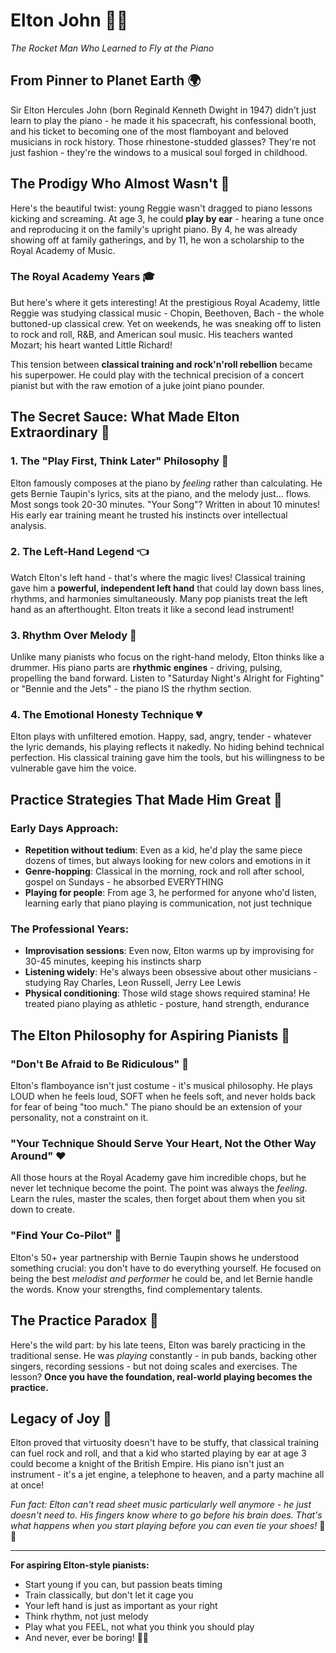 # Elton John 🎹🚀
*The Rocket Man Who Learned to Fly at the Piano*

## From Pinner to Planet Earth 🌍

Sir Elton Hercules John (born Reginald Kenneth Dwight in 1947) didn't just learn to play the piano - he made it his spacecraft, his confessional booth, and his ticket to becoming one of the most flamboyant and beloved musicians in rock history. Those rhinestone-studded glasses? They're not just fashion - they're the windows to a musical soul forged in childhood.

## The Prodigy Who Almost Wasn't 🎼

Here's the beautiful twist: young Reggie wasn't dragged to piano lessons kicking and screaming. At age 3, he could **play by ear** - hearing a tune once and reproducing it on the family's upright piano. By 4, he was already showing off at family gatherings, and by 11, he won a scholarship to the Royal Academy of Music.

### The Royal Academy Years 🎓

But here's where it gets interesting! At the prestigious Royal Academy, little Reggie was studying classical music - Chopin, Beethoven, Bach - the whole buttoned-up classical crew. Yet on weekends, he was sneaking off to listen to rock and roll, R&B, and American soul music. His teachers wanted Mozart; his heart wanted Little Richard!

This tension between **classical training and rock'n'roll rebellion** became his superpower. He could play with the technical precision of a concert pianist but with the raw emotion of a juke joint piano pounder.

## The Secret Sauce: What Made Elton Extraordinary 🌟

### 1. **The "Play First, Think Later" Philosophy** 🧠
Elton famously composes at the piano by *feeling* rather than calculating. He gets Bernie Taupin's lyrics, sits at the piano, and the melody just... flows. Most songs took 20-30 minutes. "Your Song"? Written in about 10 minutes! His early ear training meant he trusted his instincts over intellectual analysis.

### 2. **The Left-Hand Legend** 👈
Watch Elton's left hand - that's where the magic lives! Classical training gave him a **powerful, independent left hand** that could lay down bass lines, rhythms, and harmonies simultaneously. Many pop pianists treat the left hand as an afterthought. Elton treats it like a second lead instrument!

### 3. **Rhythm Over Melody** 🥁
Unlike many pianists who focus on the right-hand melody, Elton thinks like a drummer. His piano parts are **rhythmic engines** - driving, pulsing, propelling the band forward. Listen to "Saturday Night's Alright for Fighting" or "Bennie and the Jets" - the piano IS the rhythm section.

### 4. **The Emotional Honesty Technique** 💔
Elton plays with unfiltered emotion. Happy, sad, angry, tender - whatever the lyric demands, his playing reflects it nakedly. No hiding behind technical perfection. His classical training gave him the tools, but his willingness to be vulnerable gave him the voice.

## Practice Strategies That Made Him Great 🎯

### Early Days Approach:
- **Repetition without tedium**: Even as a kid, he'd play the same piece dozens of times, but always looking for new colors and emotions in it
- **Genre-hopping**: Classical in the morning, rock and roll after school, gospel on Sundays - he absorbed EVERYTHING
- **Playing for people**: From age 3, he performed for anyone who'd listen, learning early that piano playing is communication, not just technique

### The Professional Years:
- **Improvisation sessions**: Even now, Elton warms up by improvising for 30-45 minutes, keeping his instincts sharp
- **Listening widely**: He's always been obsessive about other musicians - studying Ray Charles, Leon Russell, Jerry Lee Lewis
- **Physical conditioning**: Those wild stage shows required stamina! He treated piano playing as athletic - posture, hand strength, endurance

## The Elton Philosophy for Aspiring Pianists 🌈

### "Don't Be Afraid to Be Ridiculous" 🦩
Elton's flamboyance isn't just costume - it's musical philosophy. He plays LOUD when he feels loud, SOFT when he feels soft, and never holds back for fear of being "too much." The piano should be an extension of your personality, not a constraint on it.

### "Your Technique Should Serve Your Heart, Not the Other Way Around" ❤️
All those hours at the Royal Academy gave him incredible chops, but he never let technique become the point. The point was always the *feeling*. Learn the rules, master the scales, then forget about them when you sit down to create.

### "Find Your Co-Pilot" 🤝
Elton's 50+ year partnership with Bernie Taupin shows he understood something crucial: you don't have to do everything yourself. He focused on being the best *melodist and performer* he could be, and let Bernie handle the words. Know your strengths, find complementary talents.

## The Practice Paradox 🔄

Here's the wild part: by his late teens, Elton was barely practicing in the traditional sense. He was *playing* constantly - in pub bands, backing other singers, recording sessions - but not doing scales and exercises. The lesson? **Once you have the foundation, real-world playing becomes the practice.**

## Legacy of Joy 🎊

Elton proved that virtuosity doesn't have to be stuffy, that classical training can fuel rock and roll, and that a kid who started playing by ear at age 3 could become a knight of the British Empire. His piano isn't just an instrument - it's a jet engine, a telephone to heaven, and a party machine all at once!

*Fun fact: Elton can't read sheet music particularly well anymore - he just doesn't need to. His fingers know where to go before his brain does. That's what happens when you start playing before you can even tie your shoes!* 👟🎹

---

**For aspiring Elton-style pianists:**
- Start young if you can, but passion beats timing
- Train classically, but don't let it cage you
- Your left hand is just as important as your right
- Think rhythm, not just melody
- Play what you FEEL, not what you think you should play
- And never, ever be boring! 🚀✨
